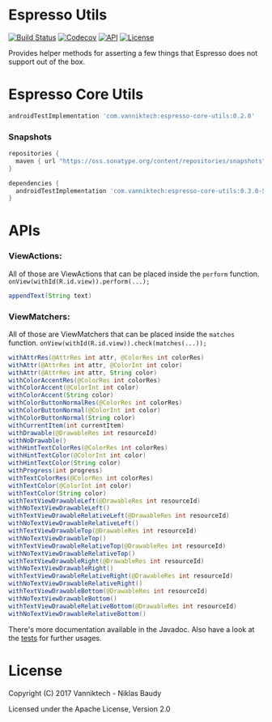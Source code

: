 Espresso Utils
==============

[![Build Status](https://travis-ci.org/vanniktech/espresso-utils.svg?branch=master)](https://travis-ci.org/vanniktech/espresso-utils?branch=master)
[![Codecov](https://codecov.io/github/vanniktech/espresso-utils/coverage.svg?branch=master)](https://codecov.io/github/vanniktech/espresso-utils?branch=master)
[![API](https://img.shields.io/badge/API-15%2B-brightgreen.svg?style=flat)](https://android-arsenal.com/api?level=15)
[![License](http://img.shields.io/:license-apache-blue.svg)](http://www.apache.org/licenses/LICENSE-2.0.html)

Provides helper methods for asserting a few things that Espresso does not support out of the box.

# Espresso Core Utils

```groovy
androidTestImplementation 'com.vanniktech:espresso-core-utils:0.2.0'
```

### Snapshots

```groovy
repositories {
  maven { url "https://oss.sonatype.org/content/repositories/snapshots" }
}

dependencies {
  androidTestImplementation 'com.vanniktech:espresso-core-utils:0.3.0-SNAPSHOT'
}
```

# APIs

### ViewActions:

All of those are ViewActions that can be placed inside the `perform` function. `onView(withId(R.id.view)).perform(...);`

```java
appendText(String text)
```

### ViewMatchers:

All of those are ViewMatchers that can be placed inside the `matches` function. `onView(withId(R.id.view)).check(matches(...));`

```java
withAttrRes(@AttrRes int attr, @ColorRes int colorRes)
withAttr(@AttrRes int attr, @ColorInt int color)
withAttr(@AttrRes int attr, String color)
withColorAccentRes(@ColorRes int colorRes)
withColorAccent(@ColorInt int color)
withColorAccent(String color)
withColorButtonNormalRes(@ColorRes int colorRes)
withColorButtonNormal(@ColorInt int color)
withColorButtonNormal(String color)
withCurrentItem(int currentItem)
withDrawable(@DrawableRes int resourceId)
withNoDrawable()
withHintTextColorRes(@ColorRes int colorRes)
withHintTextColor(@ColorInt int color)
withHintTextColor(String color)
withProgress(int progress)
withTextColorRes(@ColorRes int colorRes)
withTextColor(@ColorInt int color)
withTextColor(String color)
withTextViewDrawableLeft(@DrawableRes int resourceId)
withNoTextViewDrawableLeft()
withTextViewDrawableRelativeLeft(@DrawableRes int resourceId)
withNoTextViewDrawableRelativeLeft()
withTextViewDrawableTop(@DrawableRes int resourceId)
withNoTextViewDrawableTop()
withTextViewDrawableRelativeTop(@DrawableRes int resourceId)
withNoTextViewDrawableRelativeTop()
withTextViewDrawableRight(@DrawableRes int resourceId)
withNoTextViewDrawableRight()
withTextViewDrawableRelativeRight(@DrawableRes int resourceId)
withNoTextViewDrawableRelativeRight()
withTextViewDrawableBottom(@DrawableRes int resourceId)
withNoTextViewDrawableBottom()
withTextViewDrawableRelativeBottom(@DrawableRes int resourceId)
withNoTextViewDrawableRelativeBottom()
```

There's more documentation available in the Javadoc. Also have a look at the [tests](espresso-core-utils/src/androidTest/java/com/vanniktech/espresso/core/utils) for further usages.

# License

Copyright (C) 2017 Vanniktech - Niklas Baudy

Licensed under the Apache License, Version 2.0
